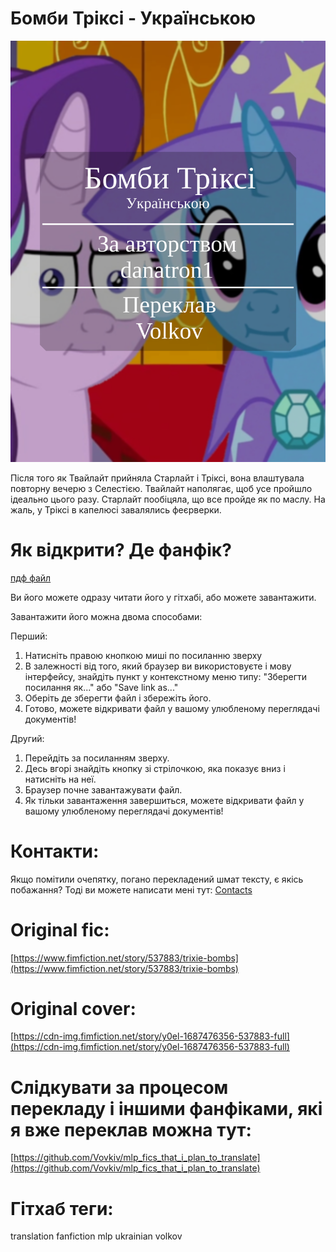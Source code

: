 # Бомби Тріксі - Українською
![](src/cover-ukr.png)

Після того як Твайлайт прийняла Старлайт і Тріксі, вона влаштувала повторну вечерю з Селестією. Твайлайт наполягає, щоб усе пройшло ідеально цього разу.
Старлайт пообіцяла, що все пройде як по маслу. На жаль, у Тріксі в капелюсі завалялись феєрверки.

# Як відкрити? Де фанфік?
[пдф файл](Trixie%20Bombs%20-%20ukr.pdf)

Ви його можете одразу читати його у гітхабі, або можете завантажити.

Завантажити його можна двома способами:

Перший:

1. Натисніть правою кнопкою миші по посиланню зверху
2. В залежності від того, який браузер ви використовуєте і мову інтерфейсу, знайдіть пункт у контекстному меню типу: "Зберегти посилання як..." або "Save link as..."
3. Оберіть де зберегти файл і збережіть його.
4. Готово, можете відкривати файл у вашому улюбленому переглядачі документів!

Другий:

1. Перейдіть за посиланням зверху.
2. Десь вгорі знайдіть кнопку зі стрілочкою, яка показує вниз і натисніть на неї.
3. Браузер почне завантажувати файл.
4. Як тільки завантаження завершиться, можете відкривати файл у вашому улюбленому переглядачі документів!

# Контакти:
Якщо помітили очепятку, погано перекладений шмат тексту, є якісь побажання?
Тоді ви можете написати мені тут: [Contacts](https://github.com/Vovkiv/mlp_fics_that_i_plan_to_translate/tree/main#contacts)

# Original fic:
[https://www.fimfiction.net/story/537883/trixie-bombs](https://www.fimfiction.net/story/537883/trixie-bombs)

# Original cover:
[https://cdn-img.fimfiction.net/story/y0el-1687476356-537883-full](https://cdn-img.fimfiction.net/story/y0el-1687476356-537883-full)

# Слідкувати за процесом перекладу і іншими фанфіками, які я вже переклав можна тут:
[https://github.com/Vovkiv/mlp_fics_that_i_plan_to_translate](https://github.com/Vovkiv/mlp_fics_that_i_plan_to_translate)

# Гітхаб теги:
translation fanfiction mlp ukrainian volkov
